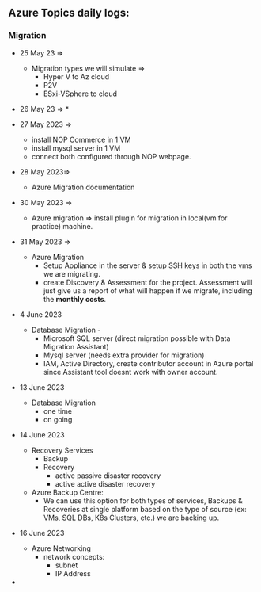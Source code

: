 Azure Topics daily logs:
-----------------------------

### Migration

* 25 May 23 => 
  * Migration types we will simulate => 
    * Hyper V to Az cloud
    * P2V
    * ESxi-VSphere to cloud

* 26 May 23 =>
  * 

* 27 May 2023 =>
  * install NOP Commerce in 1 VM
  * install mysql server in 1 VM
  * connect both configured through NOP webpage.

* 28 May 2023=>
  * Azure Migration documentation

* 30 May 2023 =>
  * Azure migration => install plugin for migration in local(vm for practice) machine.

* 31 May 2023 =>
  * Azure Migration
    * Setup Appliance in the server & setup SSH keys in both the vms we are migrating.
    * create Discovery & Assessment for the project. Assessment will just give us a report of what will happen if we migrate, including the **monthly costs**.


* 4 June 2023
  * Database Migration - 
    * Microsoft SQL server (direct migration possible with Data Migration Assistant)
    * Mysql server (needs extra provider for migration)
    * IAM, Active Directory, create contributor account in Azure portal since Assistant tool doesnt work with owner account.

* 13 June 2023
  * Database Migration
    * one time
    * on going

* 14 June 2023
  * Recovery Services
    * Backup
    * Recovery
      * active passive disaster recovery
      * active active disaster recovery
  * Azure Backup Centre:
      * We can use this option for both types of services, Backups & Recoveries at single platform based on the type of source (ex: VMs, SQL DBs, K8s Clusters, etc.) we are backing up.

* 16 June 2023
  * Azure Networking
    * network concepts: 
      * subnet
      * IP Address
* 